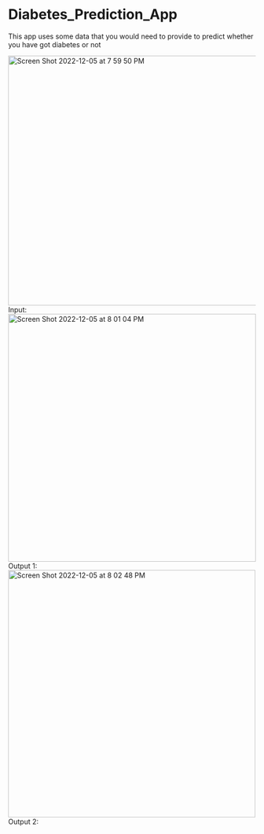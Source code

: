 # Diabetes_Prediction_App
This app uses some data that you would need to provide to predict whether you have got diabetes or not


<img width="508" alt="Screen Shot 2022-12-05 at 7 59 50 PM" src="https://user-images.githubusercontent.com/119876840/205683300-df9a93a5-ce24-4cad-9f9f-e856d8509380.png">
Input:


<img width="504" alt="Screen Shot 2022-12-05 at 8 01 04 PM" src="https://user-images.githubusercontent.com/119876840/205683619-38f2a958-346d-4624-9a12-470fbe8f1512.png">
Output 1:


<img width="503" alt="Screen Shot 2022-12-05 at 8 02 48 PM" src="https://user-images.githubusercontent.com/119876840/205684029-462cffe0-f738-40df-b931-e889b1bea1f2.png">
Output 2: 
